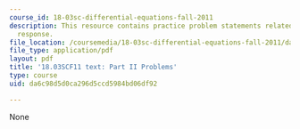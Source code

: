 ```yaml
---
course_id: 18-03sc-differential-equations-fall-2011
description: This resource contains practice problem statements related to exponential
  response.
file_location: /coursemedia/18-03sc-differential-equations-fall-2011/da6c98d5d0ca296d5ccd5984bd06df92_MIT18_03SCF11_ps4_II_s14q.pdf
file_type: application/pdf
layout: pdf
title: '18.03SCF11 text: Part II Problems'
type: course
uid: da6c98d5d0ca296d5ccd5984bd06df92

---
```

None